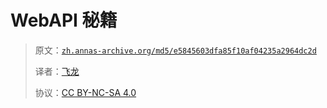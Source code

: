 # WebAPI 秘籍

> 原文：[`zh.annas-archive.org/md5/e5845603dfa85f10af04235a2964dc2d`](https://zh.annas-archive.org/md5/e5845603dfa85f10af04235a2964dc2d)
> 
> 译者：[飞龙](https://github.com/wizardforcel)
> 
> 协议：[CC BY-NC-SA 4.0](http://creativecommons.org/licenses/by-nc-sa/4.0/)